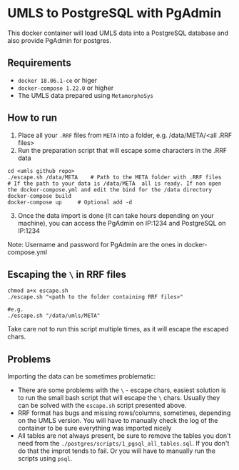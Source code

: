 # UMLS to PostgreSQL with PgAdmin
This docker container will load UMLS data into a PostgreSQL database and also provide PgAdmin for postgres. 

## Requirements
- `docker 18.06.1-ce` or higer
- `docker-compose 1.22.0` or higher
- The UMLS data prepared using `MetamorphoSys`


## How to run
1. Place all your `.RRF` files from `META` into a folder, e.g. /data/META/<all .RRF files>
2. Run the preparation script that will escape some characters in the .RRF data
```
cd <umls github repo>
./escape.sh /data/META    # Path to the META folder with .RRF files
# If the path to your data is /data/META  all is ready. If non open the docker-compose.yml and edit the bind for the /data directory
docker-compose build
docker-compose up     # Optional add -d 
```
3. Once the data import is done (it can take hours depending on your machine), you can access the PgAdmin on IP:1234 and PostgreSQL on IP:1234 

Note:
 Username and password for PgAdmin are the ones in docker-compose.yml

## Escaping the `\` in RRF files
```
chmod a+x escape.sh
./escape.sh "<path to the folder containing RRF files>"

#e.g.
./escape.sh "/data/umls/META"
```
Take care not to run this script multiple times, as it will escape the escaped chars.


## Problems
Importing the data can be sometimes problematic:
- There are some problems with the `\` - escape chars, easiest solution is to run the small bash script that will escape the `\` chars.  Usually they can be solved with the `escape.sh` script presented above. 
- RRF format has bugs and missing rows/columns, sometimes, depending on the UMLS version. You will have to manually check the log of the container to be sure everything was imported nicely
- All tables are not always present, be sure to remove the tables you don't need from the `./postgres/scripts/1_pgsql_all_tables.sql`. If you don't do that the improt tends to fail. Or you will have to manually run the scripts using `psql`.
